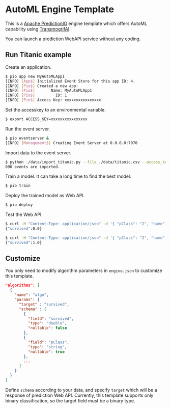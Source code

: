 # AutoML Engine Template

This is a [Apache PredictionIO](https://predictionio.apache.org/) engine template which offers AutoML capability using [TransmogrifAI](https://transmogrif.ai/).

You can launch a prediction WebAPI service without any coding.

## Run Titanic example

Create an application.

```bash
$ pio app new MyAutoMLApp1
[INFO] [App$] Initialized Event Store for this app ID: 4.
[INFO] [Pio$] Created a new app:
[INFO] [Pio$]       Name: MyAutoMLApp1
[INFO] [Pio$]         ID: 1
[INFO] [Pio$] Access Key: xxxxxxxxxxxxxxxx
```

Set the accesskey to an environmental variable.

```bash
$ export ACCESS_KEY=xxxxxxxxxxxxxxxx
```

Run the event server.

```bash
$ pio eventserver &
[INFO] [Management$] Creating Event Server at 0.0.0.0:7070
```

Import data to the event server.

```bash
$ python ./data/import_titanic.py --file ./data/titanic.csv --access_key $ACCESS_KEY
890 events are imported.
```

Train a model. It can take a long time to find the best model.

```bash
$ pio train
```

Deploy the trained model as Web API.

```bash
$ pio deploy
```

Test the Web API.

```bash
$ curl -H "Content-Type: application/json" -d '{ "pClass": "2", "name": "Wheadon, Mr. Edward H", "sex": "male", "age": 66, "sibSp": 0, "parCh": 0, "ticket": "C.A 24579", "fare", 10.5, "cabin": "", "embarked": "S" }' http://localhost:8000/queries.json -s
{"survived":0.0}

$ curl -H "Content-Type: application/json" -d '{ "pClass": "2", "name": "Nicola-Yarred, Miss. Jamila", "sex": "female", "age": 14, "sibSp": 1, "parCh": 0, "ticket": "2651", "fare", 11.2417, "cabin": "", "embarked": "C" }' http://localhost:8000/queries.json -s
{"survived":1.0}
```

## Customize

You only need to modify algorithm parameters in `engine.json` to customize this template.

```json
"algorithms": [
  {
    "name": "algo",
    "params": {
      "target" : "survived",
      "schema" : [
        {
          "field": "survived",
          "type": "double",
          "nullable": false
        },
        {
          "field": "pClass",
          "type": "string",
          "nullable": true
        },
        ...
      ]
    }
  }
]
```

Define `schema` according to your data, and specify `target` which will be a response of prediction Web API. Currently, this template supports only binary classification, so the target field must be a binary type.